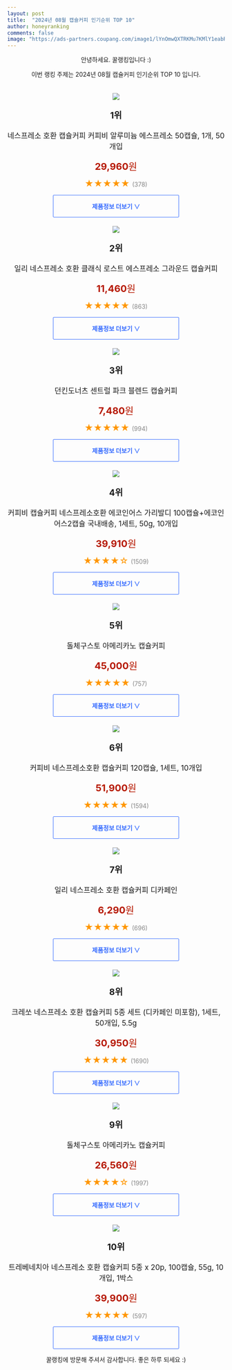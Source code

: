 ```yaml
---
layout: post
title:  "2024년 08월 캡슐커피 인기순위 TOP 10"
author: honeyranking
comments: false
image: "https://ads-partners.coupang.com/image1/lYnOmwQXTRKMu7KMlY1eabRCySFvLh9mCdgwC2g1EZUIeUkU1LtRS9TOYxhwU7G-1HS4C77Zm9v9kkZcw_OfT9or9ec6Rs_jydH6vvxT9GwaTm03eYpecKzmwb4tAv5tf2DDTZ1nE1oe0hvObA25zoNntgxcCGS30VEUK_fvqerJAr3eIS0z_34z92GuJO_SMDLwS9nX3-WLx9wF9hRn8ywbAZfq8U1cAltWPI2NiDZ45SwhVRl-skVXKy48UI-snFl-vrUoVcya0uQgRFuJsXj015HoADKymc7WebGc6_i72blp1iXIh_b1V9fb3A=="
---
```

<p style="text-align: center;">안녕하세요. 꿀랭킹입니다 :)</p>
<p style="text-align: center;">이번 랭킹 주제는 2024년 08월 캡슐커피 인기순위 TOP 10 입니다.</p><center><img src="https://ads-partners.coupang.com/image1/lYnOmwQXTRKMu7KMlY1eabRCySFvLh9mCdgwC2g1EZUIeUkU1LtRS9TOYxhwU7G-1HS4C77Zm9v9kkZcw_OfT9or9ec6Rs_jydH6vvxT9GwaTm03eYpecKzmwb4tAv5tf2DDTZ1nE1oe0hvObA25zoNntgxcCGS30VEUK_fvqerJAr3eIS0z_34z92GuJO_SMDLwS9nX3-WLx9wF9hRn8ywbAZfq8U1cAltWPI2NiDZ45SwhVRl-skVXKy48UI-snFl-vrUoVcya0uQgRFuJsXj015HoADKymc7WebGc6_i72blp1iXIh_b1V9fb3A==" style="margin-top:20px" /></center><p style="text-align: center; font-size: 20px"><b>1위</b></p><p style="text-align: center; font-size: 17px">네스프레소 호환 캡슐커피 커피비 알루미늄 에스프레소 50캡슐, 1개, 50개입</p><p style="text-align: center;"><span style="color: #b61800; font-size: 22px;"><b>29,960</b>원</span></p><p style="text-align: center;"><span style="color: #ff9600; font-size: 20px;">★★★★★ </span><span style="color: #878787;">(378)</span></p><center><a href="https://link.coupang.com/re/AFFSDP?lptag=AF3899140&subid=honeyrank&pageKey=6410174066&itemId=14786149663&vendorItemId=80994806338&traceid=V0-153-3b2bea487f8d333a&clickBeacon=dce635c0-61ee-11ef-864e-7be82c57c40d%7E3&requestid=20240824170000757251774480&token=31850C%7CMIXED"><div style="font-size: 14px; display: inline-block; padding: 15px 90px; color: #346aff; border-radius: 2px; border: 1px solid #346aff; cursor: pointer;"><b>제품정보 더보기 &or;</b></div></a></center><center><img src="https://ads-partners.coupang.com/image1/9k2NBhykYzRqCbKa9ow8sd-qr0Hp82QGPdSVl5C1kU_XefMgVrD8aa24vVzMQVzrDiGWb-nCiTzChrQXIdhiSoSLn3QQBUjzuKtvdTxiDOX4ZQlzb9rWuvSKB1Gfw6b4lm10u7gAoinQVEIIg9olHEQeBMUFIy_fZLB9HPmbwgUrEe8mRow7JOBa0rY_w1jvxqYNkPJoJq2X3CUvSvO5SwZIwgYBwMl0kfbciTfs6w1X3LpS2Xy0ko5QXTbsBiMNk2ZfJE39FuIRVnfkYS5X-0StepYuW6GQQs0=" style="margin-top:20px" /></center><p style="text-align: center; font-size: 20px"><b>2위</b></p><p style="text-align: center; font-size: 17px">일리 네스프레소 호환 클래식 로스트 에스프레소 그라운드 캡슐커피</p><p style="text-align: center;"><span style="color: #b61800; font-size: 22px;"><b>11,460</b>원</span></p><p style="text-align: center;"><span style="color: #ff9600; font-size: 20px;">★★★★★ </span><span style="color: #878787;">(863)</span></p><center><a href="https://link.coupang.com/re/AFFSDP?lptag=AF3899140&subid=honeyrank&pageKey=7337369159&itemId=18850800574&vendorItemId=85068703459&traceid=V0-153-47be77a26913c9e8&requestid=20240824170000757251774480&token=31850C%7CMIXED"><div style="font-size: 14px; display: inline-block; padding: 15px 90px; color: #346aff; border-radius: 2px; border: 1px solid #346aff; cursor: pointer;"><b>제품정보 더보기 &or;</b></div></a></center><center><img src="https://ads-partners.coupang.com/image1/84sbynQngHphCvzM88YlR89h6QfW7GWLqQrAz4vUwCLuPTAf1TmBnK1lkglKdMTyTDzDRH4OklfvZCxiCNK8eo9wX4kEnpqtnerAOpSV2k-vhPDmo19Dxf4C6znj_TQyW54YlR023xslHpN-i5m6tOc5rweNGWuiiOXdtmFaPsqF2VpRTLTogmKD4K46oEVBAwlWxSV2zjakeXzICbJ_4AI6k94T048wncVzXJ-U57EK_xvAQtxHtsPAb0BO2cgoeLzXnUi_YUvdq0vZFMy0-ZgL5wUqJR0frQ==" style="margin-top:20px" /></center><p style="text-align: center; font-size: 20px"><b>3위</b></p><p style="text-align: center; font-size: 17px">던킨도너츠 센트럴 파크 블렌드 캡슐커피</p><p style="text-align: center;"><span style="color: #b61800; font-size: 22px;"><b>7,480</b>원</span></p><p style="text-align: center;"><span style="color: #ff9600; font-size: 20px;">★★★★★ </span><span style="color: #878787;">(994)</span></p><center><a href="https://link.coupang.com/re/AFFSDP?lptag=AF3899140&subid=honeyrank&pageKey=8243748273&itemId=19955117883&vendorItemId=82138971087&traceid=V0-153-1f122a68d748d441&requestid=20240824170000757251774480&token=31850C%7CMIXED"><div style="font-size: 14px; display: inline-block; padding: 15px 90px; color: #346aff; border-radius: 2px; border: 1px solid #346aff; cursor: pointer;"><b>제품정보 더보기 &or;</b></div></a></center><center><img src="https://ads-partners.coupang.com/image1/2PyrP0ubJyTWLgrd2CoJcouuZayKNH1JDz3xHYkXU-DNei2wNuZ-bsHDuQItd4zytFe42y4eSNnktMAkGRvun0QfgxsFM4-aVWH6XajvMjzVb9GTkNpIhv5-c2A4Oqj0Rula7-qbrDSnffCr_24sAEZ6wkcp0GoDk_QOp3fzNJNaDu3VreXb1LYtRi3KsGt81z-CB2lpfIz5AzizHntjN7ubpn3RPq-512oEeFcPdKc-x9Gq6_xtuLGYUNKJcxVewZbY7rJ9DPA5qYoqndzCAxXlMyb-uLEvL5La98PcanpNJcMDqV4r57tayJ6c8Q==" style="margin-top:20px" /></center><p style="text-align: center; font-size: 20px"><b>4위</b></p><p style="text-align: center; font-size: 17px">커피비 캡슐커피 네스프레소호환 에코인어스 가리발디 100캡슐+에코인어스2캡슐 국내배송, 1세트, 50g, 10개입</p><p style="text-align: center;"><span style="color: #b61800; font-size: 22px;"><b>39,910</b>원</span></p><p style="text-align: center;"><span style="color: #ff9600; font-size: 20px;">★★★★☆ </span><span style="color: #878787;">(1509)</span></p><center><a href="https://link.coupang.com/re/AFFSDP?lptag=AF3899140&subid=honeyrank&pageKey=5726818003&itemId=9596914161&vendorItemId=80175893521&traceid=V0-153-4bc45b70323846cd&clickBeacon=dce635c0-61ee-11ef-89bf-0e07e270f003%7E3&requestid=20240824170000757251774480&token=31850C%7CMIXED"><div style="font-size: 14px; display: inline-block; padding: 15px 90px; color: #346aff; border-radius: 2px; border: 1px solid #346aff; cursor: pointer;"><b>제품정보 더보기 &or;</b></div></a></center><center><img src="https://ads-partners.coupang.com/image1/WLGODf5EVDqixYAUWMY2fD5oPIXOZ2QknCuBorWKvN07rp_NPpEWtI0_0XTJehurjLxjC0ljh23kVMKK7ArogNf8ZmI-vhYw5kWB8rAiF_Cria78ABP2aVzsm6dkeELJ7yxAc_xY1Qf0FfUSA--RmWznjwYSAWz6l05vHl-jpa196UFit_xIWoPbhs-zw_ibYufF5ZF2HRs-Tx7-PZSThHzZ1wJd09EWCz1oBmWO5Ib5vl3QewEct2d-LL1ieaCx8z294TGkxZfaW30zgHs24U5asaBvovd287vrytQ=" style="margin-top:20px" /></center><p style="text-align: center; font-size: 20px"><b>5위</b></p><p style="text-align: center; font-size: 17px">돌체구스토 아메리카노 캡슐커피</p><p style="text-align: center;"><span style="color: #b61800; font-size: 22px;"><b>45,000</b>원</span></p><p style="text-align: center;"><span style="color: #ff9600; font-size: 20px;">★★★★★ </span><span style="color: #878787;">(757)</span></p><center><a href="https://link.coupang.com/re/AFFSDP?lptag=AF3899140&subid=honeyrank&pageKey=5541809729&itemId=18037433787&vendorItemId=85191830389&traceid=V0-153-ade70457e2e60e79&requestid=20240824170000757251774480&token=31850C%7CMIXED"><div style="font-size: 14px; display: inline-block; padding: 15px 90px; color: #346aff; border-radius: 2px; border: 1px solid #346aff; cursor: pointer;"><b>제품정보 더보기 &or;</b></div></a></center><center><img src="https://ads-partners.coupang.com/image1/w41jcxCccazIh4J0w2S5XM3xhE_WxUk5l6rwb6e1btAmxh2izDbGk8AM0UcFbe2PlCy_oC45Ekd-MPXJfvfSHIXws8AA8MfoGX1KYhdwr2xE196nk2gsGBHT4kyNHFkeiwZtcIYMPQYZcf4E1GYmAuLla2ilZzkl1LzlhpWX8pLCP_ldbuckAv2_JXpgCqvzouZjslqIpUHW6LP6XEIMXjRAC8TV5aYEmmSoYwMYkphI7o2dtl-rBwED14PS_-yW9GJ1wg3Rz_uUWNm8B2VI6j_QcWEpN0tKXVyUbSqDP_xT3xXkyFBTc6GGG2V8Wg==" style="margin-top:20px" /></center><p style="text-align: center; font-size: 20px"><b>6위</b></p><p style="text-align: center; font-size: 17px">커피비 네스프레소호환 캡슐커피 120캡슐, 1세트, 10개입</p><p style="text-align: center;"><span style="color: #b61800; font-size: 22px;"><b>51,900</b>원</span></p><p style="text-align: center;"><span style="color: #ff9600; font-size: 20px;">★★★★★ </span><span style="color: #878787;">(1594)</span></p><center><a href="https://link.coupang.com/re/AFFSDP?lptag=AF3899140&subid=honeyrank&pageKey=6610502197&itemId=14987747628&vendorItemId=82210735353&traceid=V0-153-c673ab501f484c6f&clickBeacon=dce635c0-61ee-11ef-9f00-f47c9cf70842%7E3&requestid=20240824170000757251774480&token=31850C%7CMIXED"><div style="font-size: 14px; display: inline-block; padding: 15px 90px; color: #346aff; border-radius: 2px; border: 1px solid #346aff; cursor: pointer;"><b>제품정보 더보기 &or;</b></div></a></center><center><img src="https://ads-partners.coupang.com/image1/4wmZmfODzCOz-QSd45fdgoI1fiuve4pccXBQ3Y8vWOpcGyQXJyp6pkQcZBgEA4Bb8fHkyZzkOzIi8Rnptuvv4RtluG1BKU_SWSpULvj24rMM7qJ4mpSZ39jcy29DqpCOInLs6tks3caO4_thTKByMifEk8MvlRLQ6rhYRLkObf6Pd5YBlXVb-heYdCyGRZk-vGyEjkeGy0RbPYUMWsmmqttHK-DGO_aSjQXeE3CuGX8mvpWrEuzHXc-7pmpHa0pg3KkKgZ7JISs9NrnX3Xyz6upSYxgvGtr8bwM=" style="margin-top:20px" /></center><p style="text-align: center; font-size: 20px"><b>7위</b></p><p style="text-align: center; font-size: 17px">일리 네스프레소 호환 캡슐커피 디카페인</p><p style="text-align: center;"><span style="color: #b61800; font-size: 22px;"><b>6,290</b>원</span></p><p style="text-align: center;"><span style="color: #ff9600; font-size: 20px;">★★★★★ </span><span style="color: #878787;">(696)</span></p><center><a href="https://link.coupang.com/re/AFFSDP?lptag=AF3899140&subid=honeyrank&pageKey=1675812071&itemId=2855081598&vendorItemId=70844390658&traceid=V0-153-b8133f641abd488b&requestid=20240824170000757251774480&token=31850C%7CMIXED"><div style="font-size: 14px; display: inline-block; padding: 15px 90px; color: #346aff; border-radius: 2px; border: 1px solid #346aff; cursor: pointer;"><b>제품정보 더보기 &or;</b></div></a></center><center><img src="https://ads-partners.coupang.com/image1/04li8xI84-n6nI3900Dl6pf6dKyesi4rGlNPtPiNz9pMPGA1-NeVDOnsNGUL-FDHMl8G-69YfCg7PuQTHVW0smAbc8PHnnDQijycYTNJ7ObRbL4WoZSPFT5fGmNJkU2VWeiogLbO8ZVKLXDUMw3RYg1cMcBdgG5ccSflI-mVikB2OAownhyI6gGcNlVdCvshAkeP3nIiwbgvKLKomkawqa6xN2csBxhcn79918-1enMjm8GaCbJLEPoSly-QIKfeb66u3PF_Dk0LNQaELun03d7VbuXPGyUtw-eL08kdzXvVP5_j4d-6QEtp2IcSPqw=" style="margin-top:20px" /></center><p style="text-align: center; font-size: 20px"><b>8위</b></p><p style="text-align: center; font-size: 17px">크레쏘 네스프레소 호환 캡슐커피 5종 세트 (디카페인 미포함), 1세트, 50개입, 5.5g</p><p style="text-align: center;"><span style="color: #b61800; font-size: 22px;"><b>30,950</b>원</span></p><p style="text-align: center;"><span style="color: #ff9600; font-size: 20px;">★★★★★ </span><span style="color: #878787;">(1690)</span></p><center><a href="https://link.coupang.com/re/AFFSDP?lptag=AF3899140&subid=honeyrank&pageKey=7497527513&itemId=19619258349&vendorItemId=88305644328&traceid=V0-153-0859366822a3550d&clickBeacon=dce635c0-61ee-11ef-b929-f4cf56972e00%7E3&requestid=20240824170000757251774480&token=31850C%7CMIXED"><div style="font-size: 14px; display: inline-block; padding: 15px 90px; color: #346aff; border-radius: 2px; border: 1px solid #346aff; cursor: pointer;"><b>제품정보 더보기 &or;</b></div></a></center><center><img src="https://ads-partners.coupang.com/image1/KsteI9zuvI7rhzF3KtNlDDq8jaUTkFcuKsbdh7qySyrBe97YTb5ztSNn8NnTb2pDYfIH2liZL569MhANHwpSeE-dqhJMANtH_1FuVJQNnAg9vgl0TbyIvsn7E3edrzkjakhW0UpgLYAqVciidQwkhDzgkNPNzBZMX_C2M0HXDSolUKV5vbyJMmbUCgrEsKJsjO8OiBvMmYLwzbn3RUO1h1Nd6gF0qa7YllgLbslHHPMtXEte-GY2iahdHnmalrAkj1walzqp-_YmRDolSZj6-1CwdoXHEgrPE31mdw==" style="margin-top:20px" /></center><p style="text-align: center; font-size: 20px"><b>9위</b></p><p style="text-align: center; font-size: 17px">돌체구스토 아메리카노 캡슐커피</p><p style="text-align: center;"><span style="color: #b61800; font-size: 22px;"><b>26,560</b>원</span></p><p style="text-align: center;"><span style="color: #ff9600; font-size: 20px;">★★★★☆ </span><span style="color: #878787;">(1997)</span></p><center><a href="https://link.coupang.com/re/AFFSDP?lptag=AF3899140&subid=honeyrank&pageKey=1555812987&itemId=2660947522&vendorItemId=70651553910&traceid=V0-153-2f0a2b446c616f2c&requestid=20240824170000757251774480&token=31850C%7CMIXED"><div style="font-size: 14px; display: inline-block; padding: 15px 90px; color: #346aff; border-radius: 2px; border: 1px solid #346aff; cursor: pointer;"><b>제품정보 더보기 &or;</b></div></a></center><center><img src="https://ads-partners.coupang.com/image1/fGoFAeW8UrIG_Mb8fJ9JXOOyfU5D-IHU-FcVEIyZP2woTCp8MKb2v5ur1w3Ql7PIU96DOrixiSjQ3vPB_rAJ3wLj0o-YmsMHrZlPqUlYtHkdpFIrfnZdIFltlrYrKJF8fdgi2BfoAf_LzdYTaIcO89n7ySM_N6O6WW-7TYtl30j5AwjkEMR-Tjo8nZhAuSjARMWJEau5ErQT8RHo0GIHjUScx_uZtudOZlGji8r196mKAS9glAwmXVuGLoGu6V61qMKYsgnk8AxlZRAs0XOe1FlOC6peuTVt56AS8XmQ3g==" style="margin-top:20px" /></center><p style="text-align: center; font-size: 20px"><b>10위</b></p><p style="text-align: center; font-size: 17px">트레베네치아 네스프레소 호환 캡슐커피 5종 x 20p, 100캡슐, 55g, 10개입, 1박스</p><p style="text-align: center;"><span style="color: #b61800; font-size: 22px;"><b>39,900</b>원</span></p><p style="text-align: center;"><span style="color: #ff9600; font-size: 20px;">★★★★★ </span><span style="color: #878787;">(597)</span></p><center><a href="https://link.coupang.com/re/AFFSDP?lptag=AF3899140&subid=honeyrank&pageKey=6659186952&itemId=15281504976&vendorItemId=82501995983&traceid=V0-153-adb1d317cbd095c5&clickBeacon=dce635c0-61ee-11ef-b37e-45bd9786f0f2%7E3&requestid=20240824170000757251774480&token=31850C%7CMIXED"><div style="font-size: 14px; display: inline-block; padding: 15px 90px; color: #346aff; border-radius: 2px; border: 1px solid #346aff; cursor: pointer;"><b>제품정보 더보기 &or;</b></div></a></center><p style="text-align: center;">꿀랭킹에 방문해 주셔서 감사합니다. 좋은 하루 되세요 :)</p>